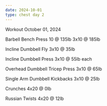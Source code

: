 ```yaml
---
date: 2024-10-01
type: chest day 2
---
```

Workout October 01, 2024

Barbell Bench Press
10 @ 135lb
3x10 @ 185lb

Incline Dumbbell Fly
3x10 @ 35lb

Incline Dumbbell Press
3x10 @ 55lb each

Overhead Dumbbell Tricep Press
3x10 @ 65lb

Single Arm Dumbbell Kickbacks
3x10 @ 25lb

Crunches
4x20 @ 0lb

Russian Twists
4x20 @ 12lb